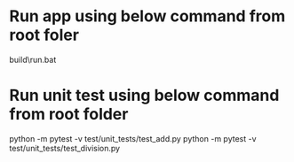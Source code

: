 # Run app using below command from root foler
build\run.bat

# Run unit test using below command from root folder
python -m pytest -v test/unit_tests/test_add.py
python -m pytest -v test/unit_tests/test_division.py
